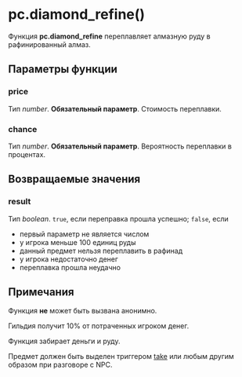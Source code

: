 # pc.diamond_refine()
Функция **pc.diamond_refine** переплавляет алмазную руду в рафинированный алмаз.

## Параметры функции
### price
Тип *number*. **Обязательный параметр**. Стоимость переплавки.

### chance
Тип *number*. **Обязательный параметр**. Вероятность переплавки в процентах.

## Возвращаемые значения
### result
Тип *boolean*. `true`, если переправка прошла успешно; `false`, если

* первый параметр не является числом
* у игрока меньше 100 единиц руды
* данный предмет нельзя переплавить в рафинад
* у игрока недостаточно денег
* переплавка прошла неудачно

## Примечания
Функция **не** может быть вызвана анонимно.

Гильдия получит 10% от потраченных игроком денег.

Функция забирает деньги и руду.

Предмет должен быть выделен триггером [take](../_triggers/take.md) или любым другим образом при разговоре с NPC.